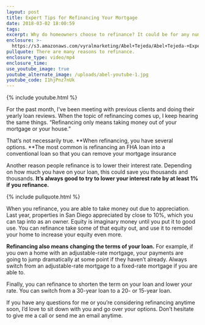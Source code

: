 ```yaml
---
layout: post
title: Expert Tips for Refinancing Your Mortgage
date: 2018-03-02 18:00:59
tags:
excerpt: Why do homeowners choose to refinance? It could be for any number of reasons.
enclosure: >-
  https://s3.amazonaws.com/vyralmarketing/Abel+Tejeda/Abel+Tejeda-+Expert+Tips+for+Refinancing+Your+Mortgage.mp4
pullquote: There are many reasons to refinance.
enclosure_type: video/mp4
enclosure_time:
use_youtube_image: true
youtube_alternate_image: /uploads/abel-youtube-1.jpg
youtube_code: I1hjPnz7nUk
---
```


{% include youtube.html %}

For the past month, I’ve been meeting with previous clients and doing their yearly loan reviews. When the topic of refinancing comes up, I keep hearing the same things. “Refinancing only means taking money out of your mortgage or your house.”

That’s not necessarily true. **When refinancing, you have several options.&nbsp;**The most common is refinancing an FHA loan into a conventional loan so that you can remove your mortgage insurance

Another reason people refinance is to lower their interest rate. Depending on how much you have on your loan, this could save you thousands and thousands. **It’s always good to try to lower your interest rate by at least 1% if you refinance.**

{% include pullquote.html %}

When you refinance, you are able to take money out due to appreciation. Last year, properties in San Diego appreciated by close to 10%, which you can tap into as an owner. Equity is imaginary money until you put it to good use. You can refinance take some of that equity out, and use it to remodel your home to increase your equity even more.

**Refinancing also means changing the terms of your loan.** For example, if you own a home with an adjustable-rate mortgage, your payments are going to jump dramatically at some point if they haven’t already. Always switch from an adjustable-rate mortgage to a fixed-rate mortgage if you are able to.

Finally, you can refinance to shorten the term on your loan and lower your rate. You can switch from a 30-year loan to a 20- or 15-year loan.

If you have any questions for me or you’re considering refinancing anytime soon, I’d love to sit down with you and go over your options. Don’t hesitate to give me a call or send me an email anytime.
